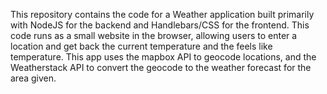 This repository contains the code for a Weather application built primarily with NodeJS for the backend and Handlebars/CSS for the frontend. This code runs as a small website in the browser, allowing users to enter a location and get back the current temperature and the feels like temperature. This app uses the mapbox API to geocode locations, and the Weatherstack API to convert the geocode to the weather forecast for the area given.
